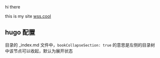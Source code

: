 hi there

this is my site [wss.cool](https://wss.cool)

## hugo 配置

目录的 _index.md 文件中，`bookCollapseSection: true` 的意思是左侧的目录树中该节点可以收起，默认为展开状态